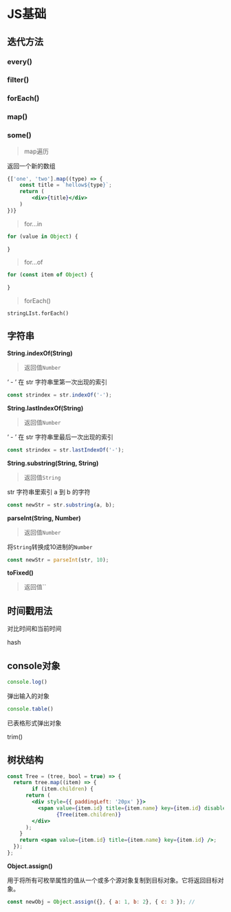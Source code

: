 # JS基础

## 迭代方法

### every()

### filter()

### forEach()

### map()

### some()

> map遍历

返回一个新的数组

```jsx
{['one', 'two'].map((type) => {
	const title = `hellow${type}`;
	return (
		<div>{title}</div>
	)
})}
```

> for...in

```js
for (value in Object) {
  
}
```

> for...of

```js
for (const item of Object) {
  
}
```

> forEach()

```
stringLIst.forEach()
```



## 字符串

**String.indexOf(String)**

> 返回值`Number`

‘ - ’ 在 str 字符串里第一次出现的索引

```js
const strindex = str.indexOf('-');
```

**String.lastIndexOf(String)**

> 返回值`Number`

‘ - ’ 在 str 字符串里最后一次出现的索引

```js
const strindex = str.lastIndexOf('-');
```

**String.substring(String, String)**

> 返回值`String`

str 字符串里索引 a 到 b 的字符

```js
const newStr = str.substring(a, b);
```

**parseInt(String, Number)**

>返回值`Number`

将`String`转换成10进制的`Number`

```js
const newStr = parseInt(str, 10);
```

**toFixed()**

> 返回值``



## 时间戳用法

对比时间和当前时间

hash

## console对象

```js
console.log()
```

弹出输入的对象

```js
console.table()
```

已表格形式弹出对象

trim()

## 树状结构

```jsx
const Tree = (tree, bool = true) => {
  return tree.map((item) => {
		if (item.children) {
      return (
        <div style={{ paddingLeft: '20px' }}>
          <span value={item.id} title={item.name} key={item.id} disabled={bool && item.id === '0'} />
    			{Tree(item.children)}
      	</div>
      );
    }
    return <span value={item.id} title={item.name} key={item.id} />;
  });
};
```

**Object.assign()**

用于将所有可枚举属性的值从一个或多个源对象复制到目标对象。它将返回目标对象。

```js
const newObj = Object.assign({}, { a: 1, b: 2}, { c: 3 }); //        
```


